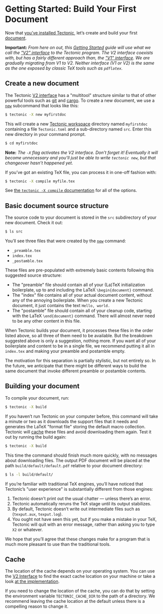 # Getting Started: Build Your First Document

Now that [you’ve installed Tectonic][install], let’s create and build your first
[document].

[install]: ./install.md
[document]: ../ref/documents.md

**Important:** *From here on out, this [Getting Started][gs-index] guide will
use what we call the ["V2" interface][v2cli] to the Tectonic program. The V2
interface coexists with, but has a fairly different approach than, the ["V1"
interface][v1cli]. We are gradually migrating from V1 to V2. Neither interface
(V1 or V2) is the same as the one exposed by classic TeX tools such as
`pdflatex`.*

[gs-index]: ./index.md
[v2cli]: ../ref/v2cli.md
[v1cli]: ../ref/v1cli.md


## Create a new document

The Tectonic [V2 interface][v2cli] has a "multitool" structure similar to that
of other powerful tools such as [git] and [cargo]. To create a new document, we
use a [`new`][cli-new] subcommand that looks like this:

```sh
$ tectonic -X new myfirstdoc
```

[git]: https://git-scm.com/
[cargo]: https://doc.rust-lang.org/cargo/
[cli-new]: ../v2cli/new.md

This will create a new [Tectonic workspace][workspace] directory named
`myfirstdoc` containing a file `Tectonic.toml` and a sub-directory named `src`.
Enter this new directory in your command prompt.

[workspace]: ../ref/workspaces.md

```sh
$ cd myfirstdoc
```

**Note:** *The `-X` flag activates the V2 interface. Don’t forget it! Eventually
it will become unnecessary and you’ll just be able to write `tectonic new`, but
that changeover hasn’t happened yet.*

If you’ve got an existing TeX file, you can process it in one-off fashion with:

```sh
$ tectonic -X compile myfile.tex
```

See [the `tectonic -X compile` documentation][cli-compile] for all of the options.

[cli-compile]: ../v2cli/compile.md


## Basic document source structure

The source code to your document is stored in the `src` subdirectory of your new
document. Check it out:

```sh
$ ls src
```

You’ll see three files that were created by the [`new`][cli-new] command:

- `_preamble.tex`
- `index.tex`
- `_postamble.tex`

These files are pre-populated with extremely basic contents following this
suggested source structure:

- The "preamble" file should contain all of your (La)TeX initialization
  boilerplate, up to and including the LaTeX `\begin{document}` command.
- The "index" file contains all of your actual document content, without any of
  the annoying boilerplate. When you create a new Tectonic document, it just
  contains the text `Hello, world.`
- The "postamble" file should contain all of your cleanup code, starting with
  the LaTeX `\end{document}` command. There will almost never need to be any
  other content in this file.

When Tectonic builds your document, it processes these files in the order listed
above, so all three of them need to be available. But the breakdown suggested
above is only a suggestion, nothing more. If you want all of your boilerplate
and content to be in a single file, we recommend putting it all in `index.tex`
and making your preamble and postamble empty.

The motivation for this separation is partially stylistic, but not entirely so.
In the future, we anticipate that there might be different ways to build the
same document that invoke different preamble or postamble contents.


## Building your document

To compile your document, run:

```sh
$ tectonic -X build
```

If you haven’t run Tectonic on your computer before, this command will take a
minute or two as it downloads the support files that it needs and generates the
LaTeX "format file" storing the default macro collection. Tectonic will [cache](#cache)
these files and avoid downloading them again. Test it out by running the build
again:

```sh
$ tectonic -X build
```

This time the command should finish much more quickly, with no messages about
downloading files. The output PDF document will be placed at the path
`build/default/default.pdf` relative to your document directory:

```sh
$ ls -l build/default/
```

If you’re familiar with traditional TeX engines, you’ll have noticed that
Tectonic’s "user experience" is substantially different from those engines:

1. Tectonic doesn’t print out the usual chatter — unless there’s an error.
2. Tectonic automatically reruns the TeX stage until its output stabilizes.
3. By default, Tectonic doesn’t write out intermediate files such as
   (`texput.aux`, `texput.log`).
4. You ought not have seen this yet, but if you make a mistake in your TeX,
   Tectonic will quit with an error message, rather than asking you to type `X2`
   or whatever.

We hope that you’ll agree that these changes make for a program that is much
more pleasant to use than the traditional tools.


## Cache

The location of the cache depends on your operating system. You can use the
[V2 Interface][v2cli-ref] to find the exact cache location on your machine
or take a look [at the implementation][user-cache-impl].

If you need to change the location of the cache, you can do that by setting
the environment variable `TECTONIC_CACHE_DIR` to the path of a directory.
We recommend leaving the cache location at the default unless there is a
compelling reason to change it.

[v2cli-ref]: ../ref/v2cli.md
[user-cache-impl]: https://docs.rs/tectonic_io_base/latest/tectonic_io_base/app_dirs/fn.ensure_user_cache_dir.html
